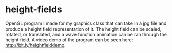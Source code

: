 # height-fields
OpenGL program I made for my graphics class that can take in a jpg file and produce a height field representation of it. The height field can be scaled, rotated, or translated, and a wave function animation can be ran through the height field. A video demo of the program can be seen here: http://bit.ly/heightfielddemo. 
